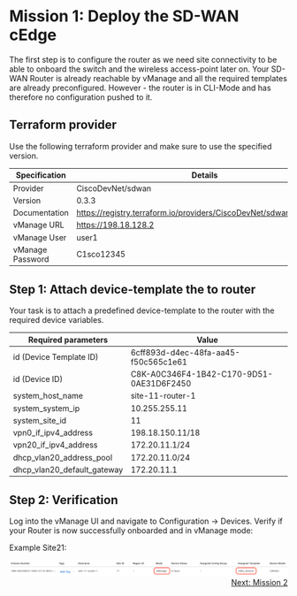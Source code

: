 # Mission 1: Deploy the SD-WAN cEdge

The first step is to configure the router as we need site connectivity to be able to onboard the switch and the wireless access-point later on.
Your SD-WAN Router is already reachable by vManage and all the required templates are already preconfigured. However - the router is in CLI-Mode and has therefore no configuration pushed to it.

## Terraform provider

Use the following terraform provider and make sure to use the specified version.

| Specification    | Details                                                              |
| ---------------- | -------------------------------------------------------------------- |
| Provider         | CiscoDevNet/sdwan                                                    |
| Version          | 0.3.3                                                                |
| Documentation    | https://registry.terraform.io/providers/CiscoDevNet/sdwan/0.3.3/docs |
| vManage URL      | https://198.18.128.2                                                 |
| vManage User     | user1                                                                |
| vManage Password | C1sco12345                                                           |

## Step 1: Attach device-template the to router

Your task is to attach a predefined device-template to the router with the required device variables.

| Required parameters         | Value                                    |
| --------------------------- | ---------------------------------------- |
| id (Device Template ID)     | 6cff893d-d4ec-48fa-aa45-f50c565c1e61     |
| id (Device ID)              | C8K-A0C346F4-1B42-C170-9D51-0AE31D6F2450 |
| system_host_name            | site-11-router-1                         |
| system_system_ip            | 10.255.255.11                            |
| system_site_id              | 11                                       |
| vpn0_if_ipv4_address        | 198.18.150.11/18                         |
| vpn20_if_ipv4_address       | 172.20.11.1/24                           |
| dhcp_vlan20_address_pool    | 172.20.11.0/24                           |
| dhcp_vlan20_default_gateway | 172.20.11.1                              |

## Step 2: Verification

Log into the vManage UI and navigate to Configuration -> Devices.
Verify if your Router is now successfully onboarded and in vManage mode:

Example Site21:

<img src=../../img/sd-wan_mission-1.png/>

<div align="right">
  <a href='../Mission 2/README.md'>Next: Mission 2</a>
</div>
